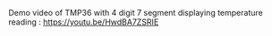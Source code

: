 Demo video of TMP36 with 4 digit 7 segment displaying temperature reading : https://youtu.be/HwdBA7ZSRIE
